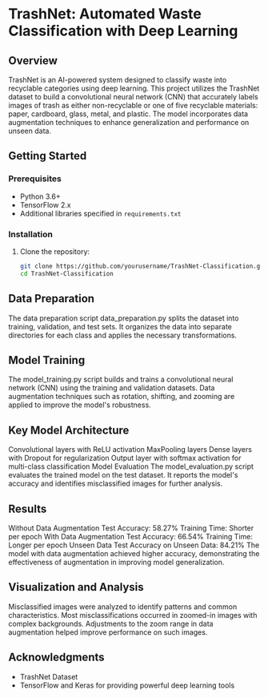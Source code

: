 # TrashNet: Automated Waste Classification with Deep Learning

## Overview

TrashNet is an AI-powered system designed to classify waste into recyclable categories using deep learning. This project utilizes the TrashNet dataset to build a convolutional neural network (CNN) that accurately labels images of trash as either non-recyclable or one of five recyclable materials: paper, cardboard, glass, metal, and plastic. The model incorporates data augmentation techniques to enhance generalization and performance on unseen data.


## Getting Started

### Prerequisites

- Python 3.6+
- TensorFlow 2.x
- Additional libraries specified in `requirements.txt`

### Installation

1. Clone the repository:
   ```bash
   git clone https://github.com/yourusername/TrashNet-Classification.git
   cd TrashNet-Classification
   ```

## Data Preparation
The data preparation script data_preparation.py splits the dataset into training, validation, and test sets. It organizes the data into separate directories for each class and applies the necessary transformations.

## Model Training
The model_training.py script builds and trains a convolutional neural network (CNN) using the training and validation datasets. Data augmentation techniques such as rotation, shifting, and zooming are applied to improve the model's robustness.

## Key Model Architecture
Convolutional layers with ReLU activation
MaxPooling layers
Dense layers with Dropout for regularization
Output layer with softmax activation for multi-class classification
Model Evaluation
The model_evaluation.py script evaluates the trained model on the test dataset. It reports the model's accuracy and identifies misclassified images for further analysis.

## Results
Without Data Augmentation
Test Accuracy: 58.27%
Training Time: Shorter per epoch
With Data Augmentation
Test Accuracy: 66.54%
Training Time: Longer per epoch
Unseen Data
Test Accuracy on Unseen Data: 84.21%
The model with data augmentation achieved higher accuracy, demonstrating the effectiveness of augmentation in improving model generalization.

## Visualization and Analysis
Misclassified images were analyzed to identify patterns and common characteristics. Most misclassifications occurred in zoomed-in images with complex backgrounds. Adjustments to the zoom range in data augmentation helped improve performance on such images.

## Acknowledgments
- TrashNet Dataset
- TensorFlow and Keras for providing powerful deep learning tools
